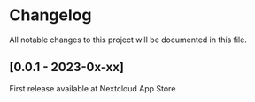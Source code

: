 # Changelog

All notable changes to this project will be documented in this file.

## [0.0.1 - 2023-0x-xx]

First release available at Nextcloud App Store
